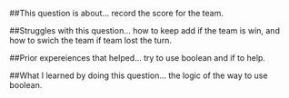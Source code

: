 ##This question is about...
record the score for the team.

##Struggles with this question...
how to keep add if the team is win, and how to swich the team if team lost the turn.

##Prior expereiences that helped...
try to use boolean and if to help.

##What I learned by doing this question...
the logic of the way to use boolean.
